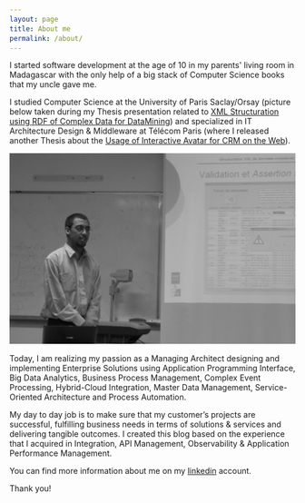 ```yaml
---
layout: page
title: About me
permalink: /about/
---
```


I started software development at the age of 10 in my parents' living  room in Madagascar with the only help of a big stack of Computer Science books that my uncle gave me. 

I studied Computer Science at the University of Paris Saclay/Orsay (picture below taken during my Thesis presentation related to [XML Structuration using RDF of Complex Data for DataMining](/assets/about/Master-Thesis-in-Resource-Description-Framework.pdf)) and specialized in IT Architecture Design & Middleware at Télécom Paris (where I released another Thesis about the [Usage of Interactive Avatar for CRM on the Web](/assets/about/Post-Master-CRMusingInteractiveAvatar.pdf)).

<img src="/assets/about/internship-presentation-2004.png" alt="internship-presentation-2004"/>

Today, I am realizing my passion as a Managing Architect designing and implementing Enterprise  Solutions using Application Programming Interface, Big Data Analytics,  Business Process Management, Complex Event Processing, Hybrid-Cloud  Integration, Master Data Management, Service-Oriented Architecture and  Process Automation. 

My day to day job is to make sure that my  customer’s projects are successful, fulfilling business needs in terms  of solutions & services and delivering tangible outcomes. I created this blog based on the experience that I acquired in Integration, API Management, Observability & Application Performance Management.

You can find more information about me on my [linkedin](https://www.linkedin.com/in/anthonyrabiaza/) account.

Thank you!

